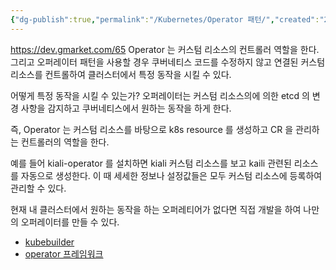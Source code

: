 ```yaml
---
{"dg-publish":true,"permalink":"/Kubernetes/Operator 패턴/","created":"2024-04-16T09:29:56.507+09:00","updated":"2024-05-11T11:39:03.901+09:00"}
---
```


https://dev.gmarket.com/65
Operator 는 커스텀 리소스의 컨트롤러 역할을 한다. 그리고 오퍼레이터 패턴을 사용할 경우 쿠버네티스 코드를 수정하지 않고 연결된 커스텀 리소스를 컨트롤하여 클러스터에서 특정 동작을 시킬 수 있다. 

어떻게 특정 동작을 시킬 수 있는가? 
오퍼레이터는 커스텀 리소스의에 의한 etcd 의 변경 사항을 감지하고 쿠버네티스에서 원하는 동작을 하게 한다.

즉, Operator 는 커스텀 리소스를 바탕으로 k8s resource 를 생성하고 CR 을 관리하는 컨트롤러의 역할을 한다.

예를 들어 kiali-operator 를 설치하면 kiali 커스텀 리소스를 보고 kaili 관련된 리소스를 자동으로 생성한다.
이 때 세세한 정보나 설정값들은 모두 커스텀 리소스에 등록하여 관리할 수 있다.

현재 내 클러스터에서 원하는 동작을 하는 오퍼레티어가 없다면 직접 개발을 하여 나만의 오퍼레이터를 만들 수 있다.
- [kubebuilder]("https://book.kubebuilder.io/")
- [operator 프레임워크]("https://operatorframework.io/")

